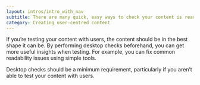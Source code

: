 ```yaml
---
layout: intros/intro_with_nav
subtitle: There are many quick, easy ways to check your content is readable, accessible, and searchable.
category: Creating user-centred content
---
```


If you’re testing your content with users, the content should be in the best shape it can be. By performing desktop checks beforehand, you can get more useful insights when testing. For example, you can fix common readability issues using simple tools.

Desktop checks should be a minimum requirement, particularly if you aren’t able to test your content with users.
